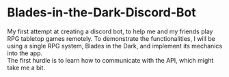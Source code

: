 # Blades-in-the-Dark-Discord-Bot
My first attempt at creating a discord bot, to help me and my friends play RPG tabletop games remotely. To demonstrate the functionalities, I will be using a single RPG system, Blades in the Dark, and implement its mechanics into the app.  
The first hurdle is to learn how to communicate with the API, which might take me a bit.
